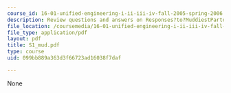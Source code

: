 ```yaml
---
course_id: 16-01-unified-engineering-i-ii-iii-iv-fall-2005-spring-2006
description: Review questions and answers on Responses?to?MuddiestPartoftheLecture?Cards.
file_location: /coursemedia/16-01-unified-engineering-i-ii-iii-iv-fall-2005-spring-2006/099bb889a363d3f66723ad16038f7daf_S1_mud.pdf
file_type: application/pdf
layout: pdf
title: S1_mud.pdf
type: course
uid: 099bb889a363d3f66723ad16038f7daf

---
```

None